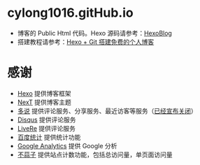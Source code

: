 # cylong1016.gitHub.io

* 博客的 Public Html 代码。Hexo 源码请参考：[HexoBlog](https://github.com/cylong1016/HexoBlog "HexoBlog")
* 搭建教程请参考：[Hexo + Git 搭建免费的个人博客][2]

# 感谢

* [Hexo][] 提供博客框架
* [NexT][] 提供博客主题
* [多说][] 提供评论服务、分享服务、最近访客等服务（[已经宣布关闭][1]）
* [Disqus][] 提供评论服务
* [LiveRe][] 提供评论服务
* [百度统计][] 提供统计功能
* [Google Analytics][] 提供 Google 分析
* [不蒜子][] 提供站点计数功能，包括总访问量，单页面访问量

[Hexo]: https://hexo.io/zh-cn/ "Hexo"
[NexT]: https://theme-next.iissnan.com/ "Next"
[多说]: http://duoshuo.com/ "多说"
[多说开发者中心]: http://dev.duoshuo.com/docs "多说开发者中心"
[百度统计]: https://tongji.baidu.com/ "百度统计"
[Disqus]: https://disqus.com/ "Disqus"
[LiveRe]: https://livere.com/ "LiveRe"
[Google Analytics]: https://www.google.com/intl/zh-CN/analytics/ "Google Analytics"
[不蒜子]: https://ibruce.info/2015/04/04/busuanzi/ "不蒜子"
[1]: http://dev.duoshuo.com/threads/58d1169ae293b89a20c57241 "重要通知: 多说即将关闭"
[2]: https://www.cylong.com/blog/2016/04/19/hexo-git/ "Hexo + Git 搭建免费的个人博客"
